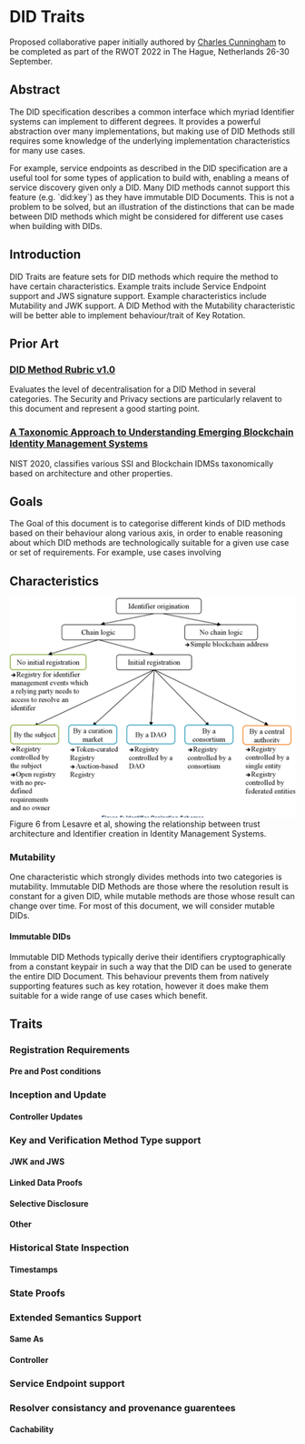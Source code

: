 # DID Traits

Proposed collaborative paper initially authored by [Charles Cunningham](https://github.com/chunningham) to be completed as part of the RWOT 2022 in The Hague, Netherlands 26-30 September.

## Abstract

The DID specification describes a common interface which myriad Identifier systems can implement to different degrees. It provides a powerful abstraction over many implementations, but making use of DID Methods still requires some knowledge of the underlying implementation characteristics for many use cases.

For example, service endpoints as described in the DID specification are a useful tool for some types of application to build with, enabling a means of service discovery given only a DID. Many DID methods cannot support this feature (e.g. \`did:key\`) as they have immutable DID Documents. This is not a problem to be solved, but an illustration of the distinctions that can be made between DID methods which might be considered for different use cases when building with DIDs.

## Introduction

DID Traits are feature sets for DID methods which require the method to have certain characteristics. Example traits include Service Endpoint support and JWS signature support. Example characteristics include Mutability and JWK support. A DID Method with the Mutability characteristic will be better able to implement behaviour/trait of Key Rotation.

## Prior Art



### [DID Method Rubric v1.0](https://www.w3.org/TR/did-rubric/)

Evaluates the level of decentralisation for a DID Method in several categories. The Security and Privacy sections are particularly relavent to this document and represent a good starting point.



### [A Taxonomic Approach to Understanding Emerging Blockchain Identity Management Systems](https://csrc.nist.gov/publications/detail/white-paper/2020/01/14/a-taxonomic-approach-to-understanding-emerging-blockchain-idms/final)

NIST 2020, classifies various SSI and Blockchain IDMSs taxonomically based on architecture and other properties.



## Goals

The Goal of this document is to categorise different kinds of DID methods based on their behaviour along various axis, in order to enable reasoning about which DID methods are technologically suitable for a given use case or set of requirements. For example, use cases involving 



## Characteristics

![img](./did-traits-lesavre-f6.png "Figure 6 from Lesavre et al, showing the relationship between trust architecture and Identifier creation in Identity Management Systems")
Figure 6 from Lesavre et al, showing the relationship between trust architecture and Identifier creation in Identity Management Systems.



### Mutability

One characteristic which strongly divides methods into two categories is mutability. Immutable DID Methods are those where the resolution result is constant for a given DID, while mutable methods are those whose result can change over time. For most of this document, we will consider mutable DIDs.



#### Immutable DIDs

Immutable DID Methods typically derive their identifiers cryptographically from a constant keypair in such a way that the DID can be used to generate the entire DID Document. This behaviour prevents them from natively supporting features such as key rotation, however it does make them suitable for a wide range of use cases which benefit.



## Traits



### Registration Requirements



#### Pre and Post conditions



### Inception and Update



#### Controller Updates



### Key and Verification Method Type support



#### JWK and JWS



#### Linked Data Proofs



#### Selective Disclosure



#### Other



### Historical State Inspection



#### Timestamps



### State Proofs



### Extended Semantics Support



#### Same As



#### Controller



### Service Endpoint support



### Resolver consistancy and provenance guarentees



#### Cachability

